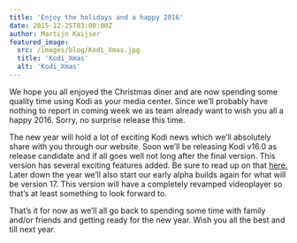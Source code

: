 ```yaml
---
title: 'Enjoy the holidays and a happy 2016'
date: 2015-12-25T03:00:00Z
author: Martijn Kaijser
featured_image:
  src: /images/blog/Kodi_Xmas.jpg
  title: 'Kodi_Xmas'
  alt: 'Kodi_Xmas'
---
```

We hope you all enjoyed the Christmas diner and are now spending some quality time using Kodi as your media center. Since we’ll probably have nothing to report in coming week we as team already want to wish you all a happy 2016. Sorry, no surprise release this time.

 The new year will hold a lot of exciting Kodi news which we’ll absolutely share with you through our website. Soon we’ll be releasing Kodi v16.0 as release candidate and if all goes well not long after the final version. This version has several exciting features added. Be sure to read up on that [here.](/category/pre-release) Later down the year we’ll also start our early alpha builds again for what will be version 17. This version will have a completely revamped videoplayer so that’s at least something to look forward to.

 That’s it for now as we’ll all go back to spending some time with family and/or friends and getting ready for the new year. Wish you all the best and till next year.

  

  

 